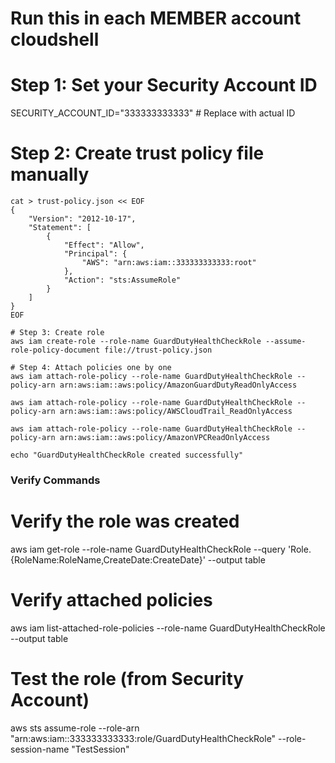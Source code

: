 # Run this in each MEMBER account cloudshell

# Step 1: Set your Security Account ID
SECURITY_ACCOUNT_ID="333333333333"  # Replace with actual ID

# Step 2: Create trust policy file manually

``` text
cat > trust-policy.json << EOF
{
    "Version": "2012-10-17",
    "Statement": [
        {
            "Effect": "Allow",
            "Principal": {
                "AWS": "arn:aws:iam::333333333333:root"
            },
            "Action": "sts:AssumeRole"
        }
    ]
}
EOF

# Step 3: Create role
aws iam create-role --role-name GuardDutyHealthCheckRole --assume-role-policy-document file://trust-policy.json

# Step 4: Attach policies one by one
aws iam attach-role-policy --role-name GuardDutyHealthCheckRole --policy-arn arn:aws:iam::aws:policy/AmazonGuardDutyReadOnlyAccess

aws iam attach-role-policy --role-name GuardDutyHealthCheckRole --policy-arn arn:aws:iam::aws:policy/AWSCloudTrail_ReadOnlyAccess

aws iam attach-role-policy --role-name GuardDutyHealthCheckRole --policy-arn arn:aws:iam::aws:policy/AmazonVPCReadOnlyAccess

echo "GuardDutyHealthCheckRole created successfully"

```

### Verify Commands

# Verify the role was created
aws iam get-role --role-name GuardDutyHealthCheckRole --query 'Role.{RoleName:RoleName,CreateDate:CreateDate}' --output table

# Verify attached policies
aws iam list-attached-role-policies --role-name GuardDutyHealthCheckRole --output table

# Test the role (from Security Account)
aws sts assume-role --role-arn "arn:aws:iam::333333333333:role/GuardDutyHealthCheckRole" --role-session-name "TestSession"
